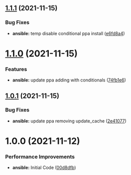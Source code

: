 ## [1.1.1](https://github.com/hackwish/ansible-anbox/compare/v1.1.0...v1.1.1) (2021-11-15)


### Bug Fixes

* **ansible:** temp disable conditional ppa install ([e6fd8a4](https://github.com/hackwish/ansible-anbox/commit/e6fd8a414833f6e78b8bdab5d5c4cbb393ee4a8c))

# [1.1.0](https://github.com/hackwish/ansible-anbox/compare/v1.0.1...v1.1.0) (2021-11-15)


### Features

* **ansible:** update ppa adding with conditionals ([74fb1e6](https://github.com/hackwish/ansible-anbox/commit/74fb1e67990f9ed5f1d000b3641db520b2fdfea6))

## [1.0.1](https://github.com/hackwish/ansible-anbox/compare/v1.0.0...v1.0.1) (2021-11-15)


### Bug Fixes

* **ansible:** update ppa removing update_cache ([2e41077](https://github.com/hackwish/ansible-anbox/commit/2e4107715a35970bbd0e7005fcd10e5d4974f66d))

# 1.0.0 (2021-11-12)


### Performance Improvements

* **ansible:** Initial Code ([00d8dfb](https://github.com/hackwish/ansible-anbox/commit/00d8dfb34f48a3b7349bf5f93455be1cc7b00ec3))
